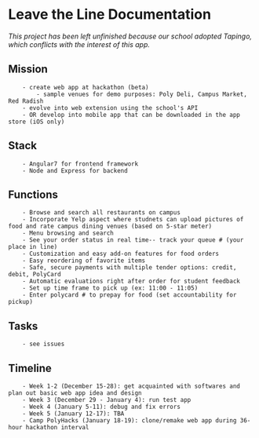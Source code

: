 # Leave the Line Documentation 
*This project has been left unfinished because our school adopted Tapingo, which conflicts with the interest of this app.*
## Mission
        - create web app at hackathon (beta)
            - sample venues for demo purposes: Poly Deli, Campus Market, Red Radish
        - evolve into web extension using the school's API
        - OR develop into mobile app that can be downloaded in the app store (iOS only)
        
## Stack
        - Angular7 for frontend framework
        - Node and Express for backend 

## Functions
        - Browse and search all restaurants on campus
        - Incorporate Yelp aspect where studnets can upload pictures of food and rate campus dining venues (based on 5-star meter)
        - Menu browsing and search
        - See your order status in real time-- track your queue # (your place in line)
        - Customization and easy add-on features for food orders
        - Easy reordering of favorite items
        - Safe, secure payments with multiple tender options: credit, debit, PolyCard
        - Automatic evaluations right after order for student feedback
        - Set up time frame to pick up (ex: 11:00 - 11:05)
        - Enter polycard # to prepay for food (set accountability for pickup)
    
## Tasks
        - see issues
            
## Timeline
        - Week 1-2 (December 15-28): get acquainted with softwares and plan out basic web app idea and design
        - Week 3 (December 29 - January 4): run test app
        - Week 4 (January 5-11): debug and fix errors
        - Week 5 (January 12-17): TBA
        - Camp PolyHacks (January 18-19): clone/remake web app during 36-hour hackathon interval
